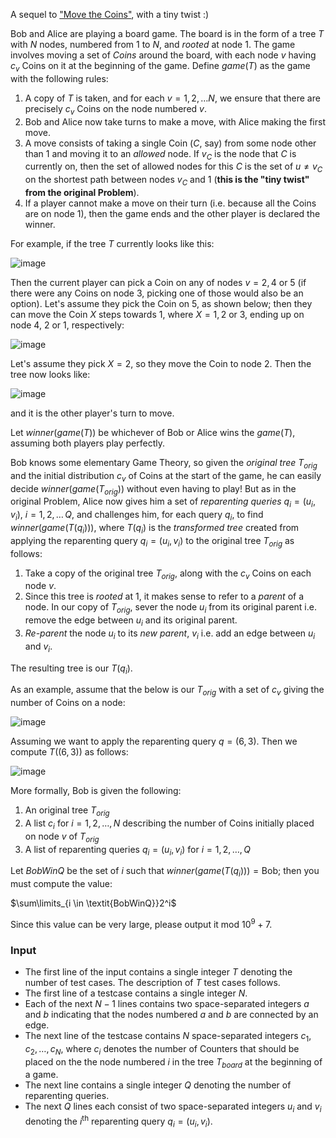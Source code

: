 A sequel to ["Move the Coins"](https://www.hackerrank.com/challenges/move-the-coins/problem), with a tiny twist :)

Bob and Alice are playing a board game.  The board is in the form of a tree $T$ with $N$ nodes, numbered from $1$ to $N$, and _rooted_ at node $1$. The game involves moving a set of *Coins* around the board, with each node $v$ having $c_v$ Coins on it at the beginning of the game. Define $\textit{game}(T)$ as the game with the following rules:

1. A copy of $T$ is taken, and for each $v=1,2,\dots N$, we ensure that there are precisely $c_v$ Coins on the node numbered $v$.
2. Bob and Alice now take turns to make a move, with Alice making the first move.
3. A move consists of taking a single Coin ($C$, say) from some node other than $1$ and moving it to an *allowed* node. If $v_C$ is the node that $C$ is currently on, then the set of allowed nodes for this $C$ is the set of $u \ne v_C$ on the shortest path between nodes $v_C$ and $1$ (**this is the "tiny twist" from the original Problem**).
4. If a player cannot make a move on their turn (i.e. because all the Coins are on node $1$), then the game ends and the other player is declared the winner.

For example, if the tree $T$ currently looks like this:

![image](http://campus.codechef.com/SITJMADM/content/MOVCOIN2-move-example1of3.png)

Then the current player can pick a Coin on any of nodes $v = 2, 4$ or $5$ (if there were any Coins on node $3$, picking one of those would also be an option). Let's assume they pick the Coin on $5$, as shown below; then they can move the Coin $X$ steps towards $1$, where $X=1,2$ or $3$, ending up on node $4$, $2$ or $1$, respectively:

![image](http://campus.codechef.com/SITJMADM/content/MOVCOIN2-move-example2of3.png)

Let's assume they pick $X=2$, so they move the Coin to node $2$. Then the tree now looks like:

![image](http://campus.codechef.com/SITJMADM/content/MOVCOIN2-move-example3of3.png)

and it is the other player's turn to move.

Let $\textit{winner}(\textit{game}(T))$ be whichever of Bob or Alice wins the $\textit{game}(T)$, assuming both players play perfectly.

Bob knows some elementary Game Theory, so given the _original tree_ $T_\textit{orig}$ and the initial distribution $c_v$ of Coins at the start of the game, he can easily decide $\textit{winner}(\textit{game}(T_\textit{orig}))$ without even having to play!  But as in the original Problem, Alice now gives him a set of _reparenting queries_ $q_i=(u_i, v_i)$, $i=1,2,\ldots\,Q$, and challenges him, for each query $q_i$, to find $\textit{winner}(\textit{game}(T(q_i)))$, where $T(q_i)$ is the _transformed tree_ created from applying the reparenting query $q_i=(u_i, v_i)$ to the original tree $T_{\textit{orig}}$ as follows:

1. Take a copy of the original tree $T_{\textit{orig}}$, along with the $c_v$ Coins on each node $v$.
2. Since this tree is _rooted_ at 1, it makes sense to refer to a _parent_ of a node.  In our copy of $T_{\textit{orig}}$, sever the node $u_i$ from its original parent i.e. remove the edge between $u_i$ and its original parent.
3. _Re-parent_ the node $u_i$ to its _new parent_, $v_i$ i.e. add an edge between $u_i$ and $v_i$.

The resulting tree is our $T(q_i)$.

As an example, assume that the below is our $T_\textit{orig}$ with a set of $c_v$ giving the number of Coins on a node:

![image](http://campus.codechef.com/SITJMADM/content/MOVCOIN2-EX-reparent1of2.png)

Assuming we want to apply the reparenting query $q=(6,3)$.  Then we compute $T((6,3))$ as follows:

![image](http://campus.codechef.com/SITJMADM/content/MOVCOIN2-EX-reparent2of2.png)

More formally, Bob is given the following:

1. An original tree $T_\textit{orig}$
2. A list $c_i$ for $i=1,2,\ldots,N$ describing the number of Coins initially placed on node $v$ of $T_\textit{orig}$
3. A list of reparenting queries $q_i=(u_i, v_i)$ for $i=1,2,\ldots,Q$

Let $\textit{BobWinQ}$ be the set of $i$ such that $\textit{winner}(\textit{game}(T(q_i)))=\text{Bob}$; then you must compute the value:

$\sum\limits_{i \in \textit{BobWinQ}}2^i$

Since this value can be very large, please output it mod $10^9+7$.

### Input

- The first line of the input contains a single integer $T$ denoting the number of test cases. The description of $T$ test cases follows.
- The first line of a testcase contains a single integer $N$.
- Each of the next $N-1$ lines contains two space-separated integers $a$ and $b$ indicating that the nodes numbered $a$ and $b$ are connected by an edge.
- The next line of the testcase contains $N$ space-separated integers $c_1, c_2, \ldots , c_N$, where $c_i$ denotes the number of Counters that should be placed on the the node numbered $i$ in the tree $T_{\textit{board}}$ at the beginning of a game.
- The next line contains a single integer $Q$ denoting the number of reparenting queries.
- The next $Q$ lines each consist of two space-separated integers $u_i$ and $v_i$ denoting the $i^\text{th}$ reparenting query $q_i=(u_i, v_i)$.



